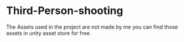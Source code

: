 # Third-Person-shooting

The Assets used in the project are not made by me you can find those assets in unity asset store for free.
